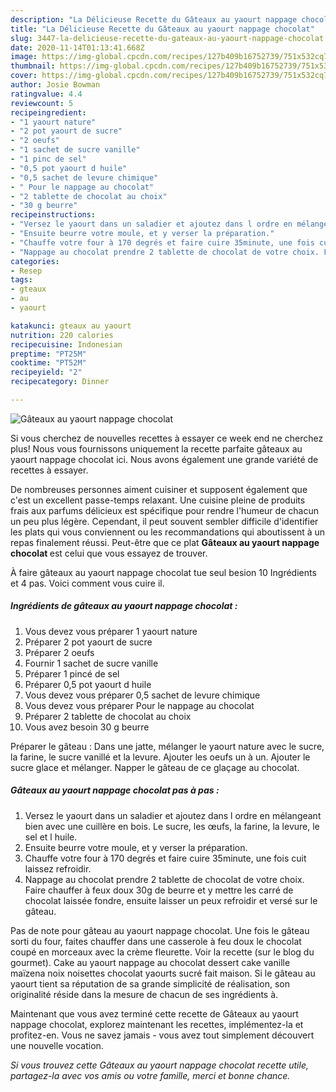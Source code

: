 ```yaml
---
description: "La Délicieuse Recette du Gâteaux au yaourt nappage chocolat"
title: "La Délicieuse Recette du Gâteaux au yaourt nappage chocolat"
slug: 3447-la-delicieuse-recette-du-gateaux-au-yaourt-nappage-chocolat
date: 2020-11-14T01:13:41.668Z
image: https://img-global.cpcdn.com/recipes/127b409b16752739/751x532cq70/gateaux-au-yaourt-nappage-chocolat-photo-principale-de-la-recette.jpg
thumbnail: https://img-global.cpcdn.com/recipes/127b409b16752739/751x532cq70/gateaux-au-yaourt-nappage-chocolat-photo-principale-de-la-recette.jpg
cover: https://img-global.cpcdn.com/recipes/127b409b16752739/751x532cq70/gateaux-au-yaourt-nappage-chocolat-photo-principale-de-la-recette.jpg
author: Josie Bowman
ratingvalue: 4.4
reviewcount: 5
recipeingredient:
- "1 yaourt nature"
- "2 pot yaourt de sucre"
- "2 oeufs"
- "1 sachet de sucre vanille"
- "1 pinc de sel"
- "0,5 pot yaourt d huile"
- "0,5 sachet de levure chimique"
- " Pour le nappage au chocolat"
- "2 tablette de chocolat au choix"
- "30 g beurre"
recipeinstructions:
- "Versez le yaourt dans un saladier et ajoutez dans l ordre en mélangeant bien avec une cuillère en bois. Le sucre, les œufs, la farine, la levure, le sel et l huile."
- "Ensuite beurre votre moule, et y verser la préparation."
- "Chauffe votre four à 170 degrés et faire cuire 35minute, une fois cuit laissez refroidir."
- "Nappage au chocolat prendre 2 tablette de chocolat de votre choix. Faire chauffer à feux doux 30g de beurre et y mettre les carré de chocolat laissée fondre, ensuite laisser un peux refroidir et versé sur le gâteau."
categories:
- Resep
tags:
- gteaux
- au
- yaourt

katakunci: gteaux au yaourt 
nutrition: 220 calories
recipecuisine: Indonesian
preptime: "PT25M"
cooktime: "PT52M"
recipeyield: "2"
recipecategory: Dinner

---
```



![Gâteaux au yaourt nappage chocolat](https://img-global.cpcdn.com/recipes/127b409b16752739/751x532cq70/gateaux-au-yaourt-nappage-chocolat-photo-principale-de-la-recette.jpg)

Si vous cherchez de nouvelles recettes à essayer ce week end ne cherchez plus! Nous vous fournissons uniquement la recette parfaite gâteaux au yaourt nappage chocolat ici. Nous avons également une grande variété de recettes à essayer.

De nombreuses personnes aiment cuisiner et supposent également que c'est un excellent passe-temps relaxant. Une cuisine pleine de produits frais aux parfums délicieux est spécifique pour rendre l'humeur de chacun un peu plus légère. Cependant, il peut souvent sembler difficile d'identifier les plats qui vous conviennent ou les recommandations qui aboutissent à un repas finalement réussi. Peut-être que ce plat <strong> Gâteaux au yaourt nappage chocolat </strong> est celui que vous essayez de trouver.

<!--inarticleads1-->

À faire gâteaux au yaourt nappage chocolat tue seul besion 10 Ingrédients et 4 pas. Voici comment vous cuire il.

##### Ingrédients de gâteaux au yaourt nappage chocolat :

1. Vous devez vous préparer 1 yaourt nature
1. Préparer 2 pot yaourt de sucre
1. Préparer 2 oeufs
1. Fournir 1 sachet de sucre vanille
1. Préparer 1 pincé de sel
1. Préparer 0,5 pot yaourt d huile
1. Vous devez vous préparer 0,5 sachet de levure chimique
1. Vous devez vous préparer  Pour le nappage au chocolat
1. Préparer 2 tablette de chocolat au choix
1. Vous avez besoin 30 g beurre


Préparer le gâteau : Dans une jatte, mélanger le yaourt nature avec le sucre, la farine, le sucre vanillé et la levure. Ajouter les oeufs un à un. Ajouter le sucre glace et mélanger. Napper le gâteau de ce glaçage au chocolat. 

<!--inarticleads2-->

##### Gâteaux au yaourt nappage chocolat pas à pas :

1. Versez le yaourt dans un saladier et ajoutez dans l ordre en mélangeant bien avec une cuillère en bois. Le sucre, les œufs, la farine, la levure, le sel et l huile.
1. Ensuite beurre votre moule, et y verser la préparation.
1. Chauffe votre four à 170 degrés et faire cuire 35minute, une fois cuit laissez refroidir.
1. Nappage au chocolat prendre 2 tablette de chocolat de votre choix. Faire chauffer à feux doux 30g de beurre et y mettre les carré de chocolat laissée fondre, ensuite laisser un peux refroidir et versé sur le gâteau.


Pas de note pour gâteau au yaourt nappage chocolat. Une fois le gâteau sorti du four, faites chauffer dans une casserole à feu doux le chocolat coupé en morceaux avec la crème fleurette. Voir la recette (sur le blog du gourmet). Cake au yaourt nappage au chocolat dessert cake vanille maïzena noix noisettes chocolat yaourts sucré fait maison. Si le gâteau au yaourt tient sa réputation de sa grande simplicité de réalisation, son originalité réside dans la mesure de chacun de ses ingrédients à. 

<!--inarticleads1-->

<p>
Maintenant que vous avez terminé cette recette de Gâteaux au yaourt nappage chocolat, explorez maintenant les recettes, implémentez-la et profitez-en. Vous ne savez jamais - vous avez tout simplement découvert une nouvelle vocation.
</p>

<p>
<i>Si vous trouvez cette Gâteaux au yaourt nappage chocolat recette utile, partagez-la avec vos amis ou votre famille, merci et bonne chance.</i>
</p>
